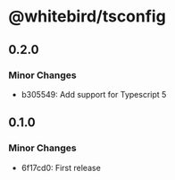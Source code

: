 # @whitebird/tsconfig

## 0.2.0

### Minor Changes

- b305549: Add support for Typescript 5

## 0.1.0

### Minor Changes

- 6f17cd0: First release
